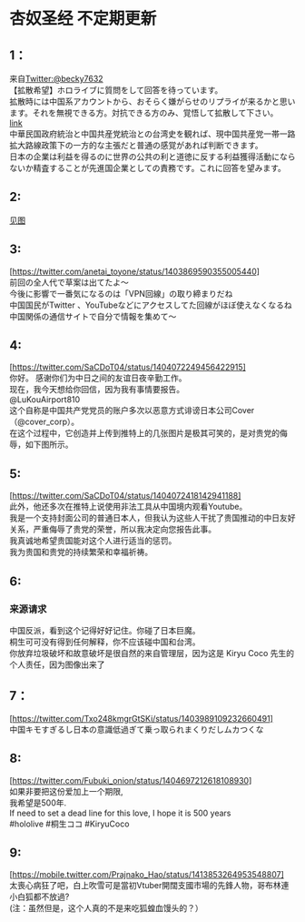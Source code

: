 # 杏奴圣经 不定期更新

## 1：
来自[Twitter:@becky7632](https://twitter.com/becky7632/status/1404630385548431361)  
【拡散希望】ホロライブに質問をして回答を待っています。  
拡散時には中国系アカウントから、おそらく嫌がらせのリプライが来るかと思います。それを無視できる方。対抗できる方のみ、覚悟して拡散して下さい。  
[link](https://twitter.com/becky7632/status/1404611330431012866)  
中華民国政府統治と中国共産党統治との台湾史を観れば、現中国共産党一帯一路拡大路線政策下の一方的な主張だと普通の感覚があれば判断できます。  
日本の企業は利益を得るのに世界の公共の利と道徳に反する利益獲得活動にならないか精査することが先進国企業としての責務です。これに回答を望みます。  
## 2:
[见图](https://twitter.com/sunxiaotrump271/status/1404617040212725762/photo/1)

## 3:
[https://twitter.com/anetai_toyone/status/1403869590355005440]  
前回の全人代で草案は出てたよ〜  
今後に影響で一番気になるのは「VPN回線」の取り締まりだね  
中国国民がTwitter 、YouTubeなどにアクセスしてた回線がほぼ使えなくなるね  
中国関係の通信サイトで自分で情報を集めて〜  

## 4:
[https://twitter.com/SaCDoT04/status/1404072249456422915]  
你好。 感谢你们为中日之间的友谊日夜辛勤工作。  
现在，我今天想给你回信，因为我有事情要报告。  
@LuKouAirport810  
这个自称是中国共产党党员的账户多次以恶意方式诽谤日本公司Cover（@cover_corp）。  
在这个过程中，它创造并上传到推特上的几张图片是极其可笑的，是对贵党的侮辱，如下图所示。  

## 5:
[https://twitter.com/SaCDoT04/status/1404072418142941188]  
此外，他还多次在推特上说使用非法工具从中国境内观看Youtube。  
我是一个支持封面公司的普通日本人，但我认为这些人干扰了贵国推动的中日友好关系，严重侮辱了贵党的荣誉，所以我决定向您报告此事。  
我真诚地希望贵国能对这个人进行适当的惩罚。  
我为贵国和贵党的持续繁荣和幸福祈祷。  

## 6:
### 来源请求
中国反派，看到这个记得好好记住。你碰了日本巨魔。  
桐生可可没有得到任何解释，你不应该碰中国和台湾。  
你放弃垃圾破坏和故意破坏是很自然的来自管理层，因为这是 Kiryu Coco 先生的个人责任，因为图像出来了

## 7：
[https://twitter.com/Txo248kmgrGtSKi/status/1403989109232660491]  
中国キモすぎるし日本の意識低過ぎて乗っ取られまくりだしムカつくな

## 8:
[https://twitter.com/Fubuki_onion/status/1404697212618108930]  
如果非要把这份爱加上一个期限,  
我希望是500年.  
If need to set a dead line for this love, I hope it is 500 years  
#hololive #桐生ココ #KiryuCoco

## 9:
[https://mobile.twitter.com/Prajnako_Hao/status/1413853264953548807]  
太喪心病狂了吧，白上吹雪可是當初Vtuber開闊支國市場的先鋒人物，哥布林連小白狐都不放過?     
(注：虽然但是，这个人真的不是来吃狐蝗血馒头的？）  
